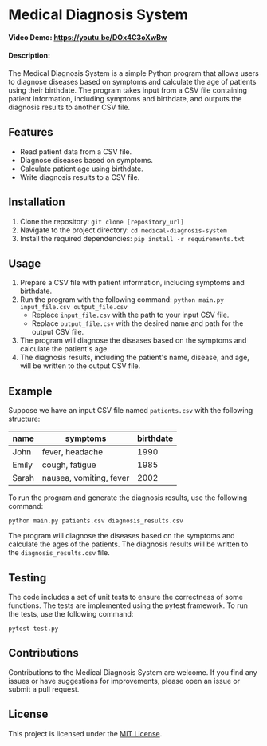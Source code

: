# Medical Diagnosis System

#### Video Demo: <https://youtu.be/DOx4C3oXwBw>

#### Description:
The Medical Diagnosis System is a simple Python program that allows users to diagnose diseases based on symptoms and calculate the age of patients using their birthdate. The program takes input from a CSV file containing patient information, including symptoms and birthdate, and outputs the diagnosis results to another CSV file.

## Features
- Read patient data from a CSV file.
- Diagnose diseases based on symptoms.
- Calculate patient age using birthdate.
- Write diagnosis results to a CSV file.

## Installation
1. Clone the repository: `git clone [repository_url]`
2. Navigate to the project directory: `cd medical-diagnosis-system`
3. Install the required dependencies: `pip install -r requirements.txt`

## Usage
1. Prepare a CSV file with patient information, including symptoms and birthdate.
2. Run the program with the following command: `python main.py input_file.csv output_file.csv`
   - Replace `input_file.csv` with the path to your input CSV file.
   - Replace `output_file.csv` with the desired name and path for the output CSV file.
3. The program will diagnose the diseases based on the symptoms and calculate the patient's age.
4. The diagnosis results, including the patient's name, disease, and age, will be written to the output CSV file.

## Example
Suppose we have an input CSV file named `patients.csv` with the following structure:

| name   | symptoms              | birthdate |
|--------|-----------------------|-----------|
| John   | fever, headache       | 1990      |
| Emily  | cough, fatigue        | 1985      |
| Sarah  | nausea, vomiting, fever | 2002      |

To run the program and generate the diagnosis results, use the following command:

```
python main.py patients.csv diagnosis_results.csv
```

The program will diagnose the diseases based on the symptoms and calculate the ages of the patients. The diagnosis results will be written to the `diagnosis_results.csv` file.

## Testing
The code includes a set of unit tests to ensure the correctness of some functions. The tests are implemented using the pytest framework. To run the tests, use the following command:

```
pytest test.py
```

## Contributions
Contributions to the Medical Diagnosis System are welcome. If you find any issues or have suggestions for improvements, please open an issue or submit a pull request.

## License
This project is licensed under the [MIT License](LICENSE).